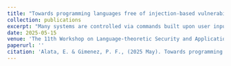 ```yaml
---
title: "Towards programming languages free of injection-based vulnerabilities by design"
collection: publications
excerpt: "Many systems are controlled via commands built upon user inputs. For systems that deal with structured commands, such as SQL queries, XML documents, or network messages, such commands are generally constructed in a “fill-in-the-blank” fashion: the user input is concatenated with a fixed part written by the developer (the template). However, the user input can be crafted to modify the command’s semantics intended by the developer and lead to the system’s malicious usages. Such an attack, called an injection-based attack, is considered one of the most severe threat to web applications. Solutions to prevent such vulnerabilities exist but are generally ad hoc and rely on the developer’s expertise and diligence. Our approach addresses these vulnerabilities from the formal language theory's point of view. We formally define two new security properties. The first one, “intent-equivalence”, guarantees that a developer’s template cannot lead to malicious injections. The second one, “intent-security”, guarantees that every possible template is intent-equivalent, and therefore that the programming language itself is secure. From these definitions, we show that new design patterns can help create programming languages that are secure by design."
date: 2025-05-15
venue: 'The 11th Workshop on Language-theoretic Security and Applications (LangSec25)'
paperurl: ''
citation: 'Alata, E. & Gimenez, P. F., (2025 May). Towards programming languages free of injection-based vulnerabilities by design. In the 11th Workshop on Language-theoretic Security and Applications (LangSec25).'
---
```

